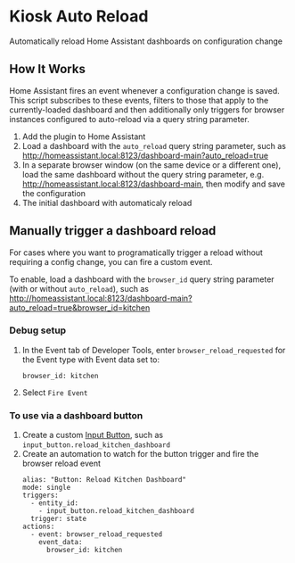 # Kiosk Auto Reload

Automatically reload Home Assistant dashboards on configuration change

## How It Works

Home Assistant fires an event whenever a configuration change is saved. This script subscribes to these events, filters to those that apply to the currently-loaded dashboard and then additionally only triggers for browser instances configured to auto-reload via a query string parameter.

1. Add the plugin to Home Assistant
2. Load a dashboard with the `auto_reload` query string parameter, such as http://homeassistant.local:8123/dashboard-main?auto_reload=true
3. In a separate browser window (on the same device or a different one), load the same dashboard without the query string parameter, e.g. http://homeassistant.local:8123/dashboard-main, then modify and save the configuration
4. The initial dashboard with automaticaly reload

## Manually trigger a dashboard reload

For cases where you want to programatically trigger a reload without requiring a config change, you can fire a custom event.

To enable, load a dashboard with the `browser_id` query string parameter (with or without `auto_reload`), such as http://homeassistant.local:8123/dashboard-main?auto_reload=true&browser_id=kitchen

### Debug setup

1. In the Event tab of Developer Tools, enter `browser_reload_requested` for the Event type with Event data set to:

   ```
   browser_id: kitchen
   ```

2. Select `Fire Event`

### To use via a dashboard button

1. Create a custom [Input Button](https://www.home-assistant.io/integrations/input_button/), such as `input_button.reload_kitchen_dashboard`
2. Create an automation to watch for the button trigger and fire the browser reload event
   ```
   alias: "Button: Reload Kitchen Dashboard"
   mode: single
   triggers:
     - entity_id:
       - input_button.reload_kitchen_dashboard
     trigger: state
   actions:
     - event: browser_reload_requested
       event_data:
         browser_id: kitchen
   ```
